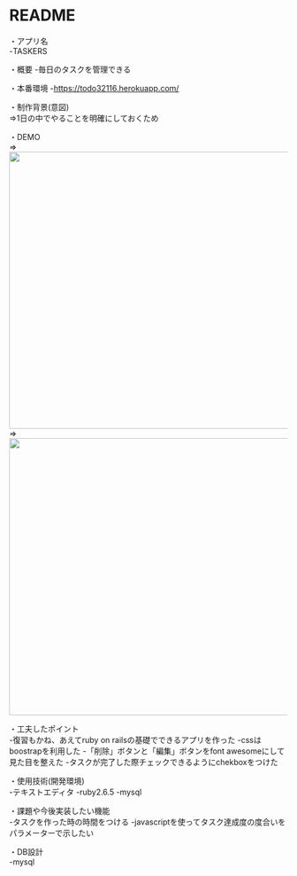 # README

・アプリ名	
-TASKERS

・概要
-毎日のタスクを管理できる

・本番環境
-https://todo32116.herokuapp.com/

・制作背景(意図)						
⇒1日の中でやることを明確にしておくため

・DEMO		
⇒	<img loading="lazy" width="1000" height="500" src="https://i.gyazo.com/aa26a9197eed387f689d68061e31c42d.gif" alt="" class="wp-image-1099">
⇒ <img loading="lazy" width="1000" height="500" src="https://i.gyazo.com/ce7ba50955d3107f7808926df6c3f1be.gif" alt="" class="wp-image-1099">


・工夫したポイント	
-復習もかね、あえてruby on railsの基礎でできるアプリを作った
-cssはboostrapを利用した
-「削除」ボタンと「編集」ボタンをfont awesomeにして見た目を整えた
-タスクが完了した際チェックできるようにchekboxをつけた


・使用技術(開発環境)		
-テキストエディタ
-ruby2.6.5
-mysql

・課題や今後実装したい機能		
-タスクを作った時の時間をつける
-javascriptを使ってタスク達成度の度合いをパラメーターで示したい

・DB設計						
-mysql
